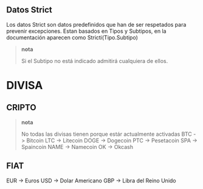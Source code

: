##  Datos Strict
Los datos Strict son datos predefinidos que han de ser respetados para prevenir excepciones.
Estan basados en Tipos y Subtipos, en la documentación aparecen como Stricti(Tipo.Subtipo)

> **nota**
>
> Si el Subtipo no está indicado admitirá cualquiera de ellos.

DIVISA
======

CRIPTO
------
> **nota**
>
> No todas las divisas tienen porque estár actualmente activadas
BTC -> Bitcoin
LTC -> Litecoin
DOGE -> Dogecoin
PTC -> Pesetacoin
SPA -> Spaincoin
NAME -> Namecoin
OK -> Okcash

FIAT
----
EUR -> Euros
USD -> Dolar Americano
GBP -> Libra del Reino Unido

